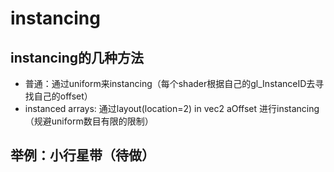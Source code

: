 # instancing

## instancing的几种方法

- 普通：通过uniform来instancing（每个shader根据自己的gl_InstanceID去寻找自己的offset）
- instanced arrays: 通过layout(location=2) in vec2 aOffset 进行instancing（规避uniform数目有限的限制）

## 举例：小行星带（待做）